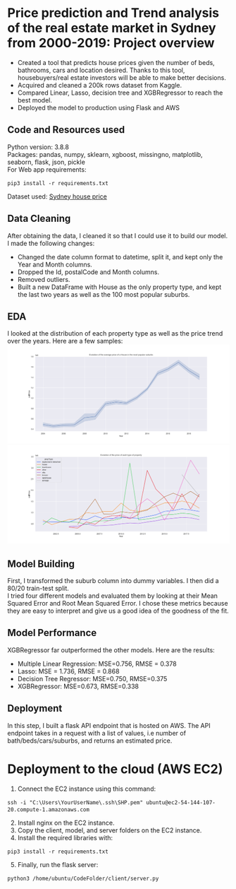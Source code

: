 # Price prediction and Trend analysis of the real estate market in Sydney from 2000-2019: Project overview

- Created a tool that predicts house prices given the number of beds, bathrooms, cars and location desired. Thanks to this tool, housebuyers/real estate investors will be able to make better decisions. 
- Acquired and cleaned a 200k rows dataset from Kaggle.
- Compared Linear, Lasso, decision tree and XGBRegressor to reach the best model.
- Deployed the model to production using Flask and AWS

## Code and Resources used
Python version: 3.8.8    
Packages: pandas, numpy, sklearn, xgboost, missingno, matplotlib, seaborn, flask, json, pickle    
For Web app requirements:
```
pip3 install -r requirements.txt
```
Dataset used: [Sydney house price](https://www.kaggle.com/mihirhalai/sydney-house-prices)

## Data Cleaning
After obtaining the data, I cleaned it so that I could use it to build our model. I made the following changes:
- Changed the date column format to datetime, split it, and kept only the Year and Month columns.
- Dropped the Id, postalCode and Month columns.
- Removed outliers.
- Built a new DataFrame with House as the only property type, and kept the last two years as well as the 100 most popular suburbs.

## EDA
I looked at the distribution of each property type as well as the price trend over the years. Here are a few samples:
![house_trend](house_price_trend.png)    
![evo_prop](property_price_trend.png)    


## Model Building
First, I transformed the suburb column into dummy variables. I then did a 80/20 train-test split.    
I tried four different models and evaluated them by looking at their Mean Squared Error and Root Mean Squared Error. I chose these metrics because they are easy to interpret and give us a good idea of the goodness of the fit.    

## Model Performance
XGBRegressor far outperformed the other models. Here are the results:
- Multiple Linear Regression: MSE=0.756, RMSE = 0.378
- Lasso: MSE = 1.736, RMSE = 0.868
- Decision Tree Regressor: MSE=0.750, RMSE=0.375
- XGBRegressor: MSE=0.673, RMSE=0.338

## Deployment 
In this step, I built a flask API endpoint that is hosted on AWS. The API endpoint takes in a request with a list of values, i.e number of bath/beds/cars/suburbs, and returns an estimated price.

# Deployment to the cloud (AWS EC2)
1. Connect the EC2 instance using this command: 
```
ssh -i "C:\Users\YourUserName\.ssh\SHP.pem" ubuntu@ec2-54-144-107-20.compute-1.amazonaws.com
```
2. Install nginx on the EC2 instance.
3. Copy the client, model, and server folders on the EC2 instance.
4. Install the required libraries with:
```
pip3 install -r requirements.txt
```
5. Finally, run the flask server:
```
python3 /home/ubuntu/CodeFolder/client/server.py
```
